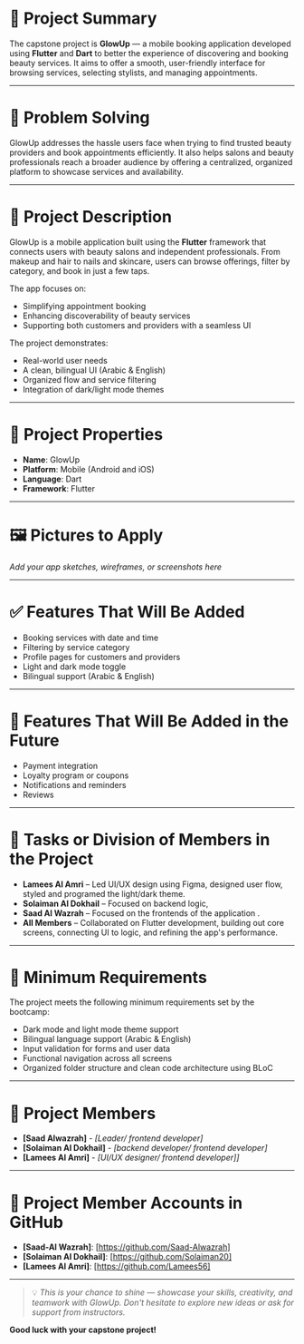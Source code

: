 # 📱 Project Summary

The capstone project is **GlowUp** — a mobile booking application developed using **Flutter** and **Dart** to better the experience of discovering and booking beauty services. It aims to offer a smooth, user-friendly interface for browsing services, selecting stylists, and managing appointments.

---

# 🧠 Problem Solving

GlowUp addresses the hassle users face when trying to find trusted beauty providers and book appointments efficiently. It also helps salons and beauty professionals reach a broader audience by offering a centralized, organized platform to showcase services and availability.

---

# 📝 Project Description

GlowUp is a mobile application built using the **Flutter** framework that connects users with beauty salons and independent professionals. From makeup and hair to nails and skincare, users can browse offerings, filter by category, and book in just a few taps.

The app focuses on:

- Simplifying appointment booking  
- Enhancing discoverability of beauty services  
- Supporting both customers and providers with a seamless UI  

The project demonstrates:

- Real-world user needs  
- A clean, bilingual UI (Arabic & English)  
- Organized flow and service filtering  
- Integration of dark/light mode themes  

---

# 🔧 Project Properties

- **Name**: GlowUp  
- **Platform**: Mobile (Android and iOS)  
- **Language**: Dart  
- **Framework**: Flutter  

---

# 🖼️ Pictures to Apply

*Add your app sketches, wireframes, or screenshots here*

---

# ✅ Features That Will Be Added

- Booking services with date and time  
- Filtering by service category  
- Profile pages for customers and providers  
- Light and dark mode toggle  
- Bilingual support (Arabic & English)

---

# 🚀 Features That Will Be Added in the Future

- Payment integration  
- Loyalty program or coupons  
- Notifications and reminders  
- Reviews 

---


# 👥 Tasks or Division of Members in the Project

- **Lamees Al Amri** – Led UI/UX design using Figma, designed user flow, styled and programed the light/dark theme.  
- **Solaiman Al Dokhail** – Focused on backend logic, 
- **Saad Al Wazrah** – Focused on the frontends of the application . 
- **All Members** – Collaborated on Flutter development, building out core screens, connecting UI to logic, and refining the app's performance.


---

# 📌 Minimum Requirements

The project meets the following minimum requirements set by the bootcamp:

- Dark mode and light mode theme support  
- Bilingual language support (Arabic & English)  
- Input validation for forms and user data  
- Functional navigation across all screens  
- Organized folder structure and clean code architecture using BLoC

---

# 👤 Project Members

- **[Saad Alwazrah]** - *[Leader/ frontend developer]*  
- **[Solaiman Al Dokhail]** - *[backend developer/ frontend developer]*  
- **[Lamees Al Amri]** - *[UI/UX designer/ frontend developer]]*  
 

---

# 🔗 Project Member Accounts in GitHub

- **[Saad-Al Wazrah]**: [https://github.com/Saad-Alwazrah]  
- **[Solaiman Al Dokhail]**: [https://github.com/Solaiman20]  
- **[Lamees Al Amri]**: [https://github.com/Lamees56]  

---

> 💡 *This is your chance to shine — showcase your skills, creativity, and teamwork with GlowUp. Don't hesitate to explore new ideas or ask for support from instructors.*

**Good luck with your capstone project!**

